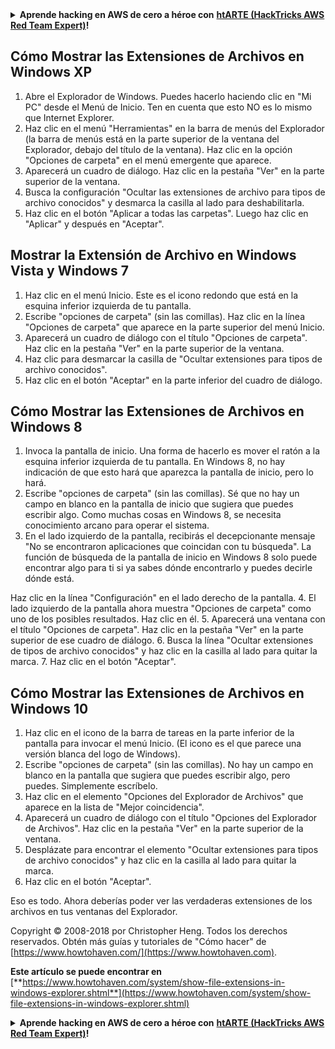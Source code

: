 <details>

<summary><strong>Aprende hacking en AWS de cero a héroe con</strong> <a href="https://training.hacktricks.xyz/courses/arte"><strong>htARTE (HackTricks AWS Red Team Expert)</strong></a><strong>!</strong></summary>

Otras formas de apoyar a HackTricks:

* Si quieres ver tu **empresa anunciada en HackTricks** o **descargar HackTricks en PDF** revisa los [**PLANES DE SUSCRIPCIÓN**](https://github.com/sponsors/carlospolop)!
* Consigue el [**merchandising oficial de PEASS & HackTricks**](https://peass.creator-spring.com)
* Descubre [**La Familia PEASS**](https://opensea.io/collection/the-peass-family), nuestra colección de [**NFTs exclusivos**](https://opensea.io/collection/the-peass-family)
* **Únete al** 💬 [**grupo de Discord**](https://discord.gg/hRep4RUj7f) o al [**grupo de telegram**](https://t.me/peass) o **sígueme** en **Twitter** 🐦 [**@carlospolopm**](https://twitter.com/carlospolopm)**.**
* **Comparte tus trucos de hacking enviando PRs a los repositorios de GitHub** [**HackTricks**](https://github.com/carlospolop/hacktricks) y [**HackTricks Cloud**](https://github.com/carlospolop/hacktricks-cloud).

</details>


## Cómo Mostrar las Extensiones de Archivos en Windows XP

1. Abre el Explorador de Windows. Puedes hacerlo haciendo clic en "Mi PC" desde el Menú de Inicio. Ten en cuenta que esto NO es lo mismo que Internet Explorer.
2. Haz clic en el menú "Herramientas" en la barra de menús del Explorador (la barra de menús está en la parte superior de la ventana del Explorador, debajo del título de la ventana). Haz clic en la opción "Opciones de carpeta" en el menú emergente que aparece.
3. Aparecerá un cuadro de diálogo. Haz clic en la pestaña "Ver" en la parte superior de la ventana.
4. Busca la configuración "Ocultar las extensiones de archivo para tipos de archivo conocidos" y desmarca la casilla al lado para deshabilitarla.
5. Haz clic en el botón "Aplicar a todas las carpetas". Luego haz clic en "Aplicar" y después en "Aceptar".

## Mostrar la Extensión de Archivo en Windows Vista y Windows 7

1. Haz clic en el menú Inicio. Este es el icono redondo que está en la esquina inferior izquierda de tu pantalla.
2. Escribe "opciones de carpeta" (sin las comillas). Haz clic en la línea "Opciones de carpeta" que aparece en la parte superior del menú Inicio.
3. Aparecerá un cuadro de diálogo con el título "Opciones de carpeta". Haz clic en la pestaña "Ver" en la parte superior de la ventana.
4. Haz clic para desmarcar la casilla de "Ocultar extensiones para tipos de archivo conocidos".
5. Haz clic en el botón "Aceptar" en la parte inferior del cuadro de diálogo.

## Cómo Mostrar las Extensiones de Archivos en Windows 8

1. Invoca la pantalla de inicio. Una forma de hacerlo es mover el ratón a la esquina inferior izquierda de tu pantalla. En Windows 8, no hay indicación de que esto hará que aparezca la pantalla de inicio, pero lo hará.
2. Escribe "opciones de carpeta" (sin las comillas). Sé que no hay un campo en blanco en la pantalla de inicio que sugiera que puedes escribir algo. Como muchas cosas en Windows 8, se necesita conocimiento arcano para operar el sistema.
3. En el lado izquierdo de la pantalla, recibirás el decepcionante mensaje "No se encontraron aplicaciones que coincidan con tu búsqueda". La función de búsqueda de la pantalla de inicio en Windows 8 solo puede encontrar algo para ti si ya sabes dónde encontrarlo y puedes decirle dónde está.

Haz clic en la línea "Configuración" en el lado derecho de la pantalla.
4. El lado izquierdo de la pantalla ahora muestra "Opciones de carpeta" como uno de los posibles resultados. Haz clic en él.
5. Aparecerá una ventana con el título "Opciones de carpeta". Haz clic en la pestaña "Ver" en la parte superior de ese cuadro de diálogo.
6. Busca la línea "Ocultar extensiones de tipos de archivo conocidos" y haz clic en la casilla al lado para quitar la marca.
7. Haz clic en el botón "Aceptar".

## Cómo Mostrar las Extensiones de Archivos en Windows 10

1. Haz clic en el icono de la barra de tareas en la parte inferior de la pantalla para invocar el menú Inicio. (El icono es el que parece una versión blanca del logo de Windows).
2. Escribe "opciones de carpeta" (sin las comillas). No hay un campo en blanco en la pantalla que sugiera que puedes escribir algo, pero puedes. Simplemente escríbelo.
3. Haz clic en el elemento "Opciones del Explorador de Archivos" que aparece en la lista de "Mejor coincidencia".
4. Aparecerá un cuadro de diálogo con el título "Opciones del Explorador de Archivos". Haz clic en la pestaña "Ver" en la parte superior de la ventana.
5. Desplázate para encontrar el elemento "Ocultar extensiones para tipos de archivo conocidos" y haz clic en la casilla al lado para quitar la marca.
6. Haz clic en el botón "Aceptar".

Eso es todo. Ahora deberías poder ver las verdaderas extensiones de los archivos en tus ventanas del Explorador.

Copyright © 2008-2018 por Christopher Heng. Todos los derechos reservados. Obtén más guías y tutoriales de "Cómo hacer" de [https://www.howtohaven.com/](https://www.howtohaven.com).

**Este artículo se puede encontrar en** [**https://www.howtohaven.com/system/show-file-extensions-in-windows-explorer.shtml**](https://www.howtohaven.com/system/show-file-extensions-in-windows-explorer.shtml)


<details>

<summary><strong>Aprende hacking en AWS de cero a héroe con</strong> <a href="https://training.hacktricks.xyz/courses/arte"><strong>htARTE (HackTricks AWS Red Team Expert)</strong></a><strong>!</strong></summary>

Otras formas de apoyar a HackTricks:

* Si quieres ver tu **empresa anunciada en HackTricks** o **descargar HackTricks en PDF** revisa los [**PLANES DE SUSCRIPCIÓN**](https://github.com/sponsors/carlospolop)!
* Consigue el [**merchandising oficial de PEASS & HackTricks**](https://peass.creator-spring.com)
* Descubre [**La Familia PEASS**](https://opensea.io/collection/the-peass-family), nuestra colección de [**NFTs exclusivos**](https://opensea.io/collection/the-peass-family)
* **Únete al** 💬 [**grupo de Discord**](https://discord.gg/hRep4RUj7f) o al [**grupo de telegram**](https://t.me/peass) o **sígueme** en **Twitter** 🐦 [**@carlospolopm**](https://twitter.com/carlospolopm)**.**
* **Comparte tus trucos de hacking enviando PRs a los repositorios de GitHub** [**HackTricks**](https://github.com/carlospolop/hacktricks) y [**HackTricks Cloud**](https://github.com/carlospolop/hacktricks-cloud).

</details>

